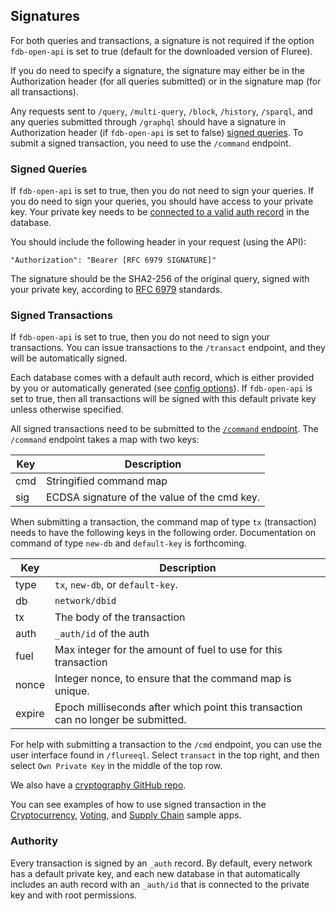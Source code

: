 ## Signatures

For both queries and transactions, a signature is not required if the option `fdb-open-api` is set to true (default for the downloaded version of Fluree). 

If you do need to specify a signature, the signature may either be in the Authorization header (for all queries submitted) or in the signature map (for all transactions).

Any requests sent to `/query`, `/multi-query`, `/block`, `/history`, `/sparql`, and any queries submitted through `/graphql` should have a signature in Authorization header (if `fdb-open-api` is set to false) [signed queries](#signed-queries). To submit a signed transaction, you need to use the `/command` endpoint.

### Signed Queries
If `fdb-open-api` is set to true, then you do not need to sign your queries. If you do need to sign your queries, you should have access to your private key. Your private key needs to be [connected to a valid auth record](/docs/identity/auth-records) in the database.

You should include the following header in your request (using the API): 

```all
"Authorization": "Bearer [RFC 6979 SIGNATURE]"
```

The signature should be the SHA2-256 of the original query, signed with your private key, according to [RFC 6979](https://tools.ietf.org/html/rfc6979) standards.

### Signed Transactions
If `fdb-open-api` is set to true, then you do not need to sign your transactions. You can issue transactions to the `/transact` endpoint, and they will be automatically signed.  

Each database comes with a default auth record, which is either provided by you or automatically generated (see [config options](/docs/getting-started/installation#config-options)). If `fdb-open-api` is set to true, then all transactions will be signed with this default private key unless otherwise specified. 

All signed transactions need to be submitted to the [`/command` endpoint](/api/downloaded-endpoints/overview). The `/command` endpoint takes a map with two keys:

Key | Description
--- | ---
cmd | Stringified command map
sig | ECDSA signature of the value of the cmd key. 

When submitting a transaction, the command map of type `tx` (transaction) needs to have the following keys in the following order. Documentation on command of type `new-db` and `default-key` is forthcoming. 

Key | Description
--- | ---
type | `tx`, `new-db`, or `default-key`. 
db | `network/dbid`
tx | The body of the transaction
auth | `_auth/id` of the auth
fuel | Max integer for the amount of fuel to use for this transaction
nonce | Integer nonce, to ensure that the command map is unique.
expire | Epoch milliseconds after which point this transaction can no longer be submitted. 

For help with submitting a transaction to the `/cmd` endpoint, you can use the user interface found in `/flureeql`. Select `transact` in the top right, and then select `Own Private Key` in the middle of the top row. 

We also have a <a href="https://github.com/fluree/cryptography" target="_blank">cryptography GitHub repo</a>.

You can see examples of how to use signed transaction in the [Cryptocurrency](/docs/examples/cryptocurrency), [Voting](/docs/examples/voting), and [Supply Chain](/docs/examples/supply-chain) sample apps. 

### Authority

Every transaction is signed by an `_auth` record. By default, every network has a default private key, and each new database in that automatically includes an auth record with an `_auth/id` that is connected to the private key and with root permissions.


